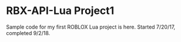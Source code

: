 # RBX-API-Lua Project1
Sample code for my first ROBLOX Lua project is here. Started 7/20/17, completed 9/2/18.
